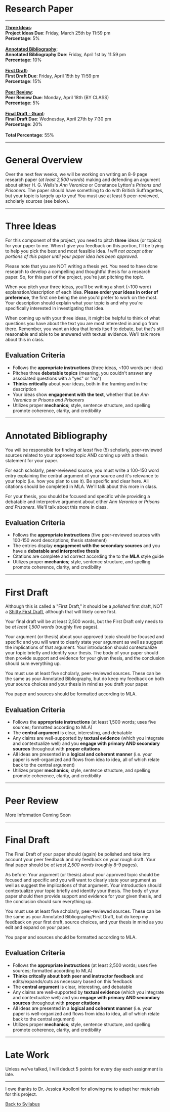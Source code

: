 # Research Paper

_____


**[Three Ideas](#three-ideas)**:
<br /> **Project Ideas Due**: Friday, March 25th by 11:59 pm 
<br /> **Percentage**: 5%
<br /> <br/>
**[Annotated Bibliography](#annotated-bibliography)**: 
<br /> **Annotated Bibliography Due**: Friday, April 1st by 11:59 pm
<br /> **Percentage**: 10%
<br /> <br/>
**[First Draft](#first-draft)**: 
<br /> **First Draft Due**: Friday, April 15th by 11:59 pm
<br /> **Percentage**: 15%
<br /> <br/>
**[Peer Review](#peer-review)**:
<br /> **Peer Review Due**: Monday, April 18th (BY CLASS)
<br /> **Percentage**: 5%
<br /> <br/>
**[Final Draft - Grant](#final-draft)**:
<br /> **Final Draft Due**: Wednesday, April 27th by 7:30 pm
<br /> **Percentage**: 20%
<br /> <br />
**Total Percentage**: 55%

_____

# General Overview

Over the next few weeks, we will be working on writing an 8-9 page research paper (*at least 2,500 words*) making and defending an argument about either H. G. Wells's *Ann Veronica* or Constance Lytton's *Prisons and Prisoners*. The paper should have something to do with British Suffragettes, but your topic is largely up to you! You must use at least 5 peer-reviewed, scholarly sources (see below).

_____

# Three Ideas

For this component of the project, you need to pitch **three** ideas (or topics) for your paper to me. When I give you feedback on this portion, I'll be trying to help you pick the best and most feasible idea. *I will not accept other portions of this paper until your paper idea has been approved.*

Please note that you are NOT writing a thesis yet. You need to have done research to develop a compelling and thoughtful thesis for a research paper. So, for this part of the project, you're just pitching the *topic.* 

When you pitch your three ideas, you'll be writing a short (~100 word) explanation/description of each idea. **Please order your ideas in order of preference**, the first one being the one you'd prefer to work on the most. Your description should explain what your topic is and why you're specifically interested in investigating that idea.

When coming up with your three ideas, it might be helpful to think of what questions you have about the text you are most interested in and go from there. Remember, you want an idea that lends itself to debate, but that's still reasonable and able to be answered with textual evidence. We'll talk more about this in class. 

## Evaluation Criteria

* Follows the **appropriate instructions** (three ideas, ~100 words per idea)
* Pitches three **debatable topics** (meaning, you couldn't answer any associated questions with a "yes" or "no")
* **Thinks critically** about your ideas, both in the framing and in the description
* Your ideas show **engagement with the text**, whether that be *Ann Veronica* or *Prisons and Prisoners*
* Utilizes proper **mechanics**; style, sentence structure, and spelling promote coherence, clarity, and credibility

_____

# Annotated Bibliography

You will be responsible for finding *at least* five (5) scholarly, peer-reviewed sources related to your approved topic AND coming up with a thesis statement for your paper.

For each scholarly, peer-reviewed source, you must write a 100-150 word entry explaining the central argument of your source and it's relevance to your topic (i.e. how you plan to use it). Be specific and clear here. All citations should be completed in MLA. We'll talk about this more in class.

For your thesis, you should be focused and specific while providing a debatable and interpretive argument about either *Ann Veronica* or *Prisons and Prisoners*. We'll talk about this more in class.

## Evaluation Criteria

* Follows the **appropriate instructions** (five peer-reviewed sources with 100-150 word descriptions; thesis statement)
* The entries display **engagement with the secondary sources** and you have a **debatable and interpretive thesis**
* Citations are complete and correct according the to the **MLA** style guide
* Utilizes proper **mechanics**; style, sentence structure, and spelling promote coherence, clarity, and credibility

_____

# First Draft

Although this is called a "First Draft," it should be a *polished* first draft, NOT a [Shitty First Draft](https://wrd.as.uky.edu/sites/default/files/1-Shitty%20First%20Drafts.pdf), although that will likely come first.

Your final draft will be at least 2,500 words, but the First Draft only needs to be *at least 1,500 words* (roughly five pages). 

Your argument (or thesis) about your approved topic should be focused and specific and you will want to clearly state your argument as well as suggest the implications of that argument. Your introduction should contextualize your topic briefly and identify your thesis. The body of your paper should then provide support and evidence for your given thesis, and the conclusion should sum everything up. 

You must use at least five scholarly, peer-reviewed sources. These can be the same as your Annotated Bibliography, but do keep my feedback on both your source choices and your thesis in mind as you draft your paper.

You paper and sources should be formatted according to MLA.

## Evaluation Criteria

* Follows the **appropriate instructions** (at least 1,500 words; uses five sources; formatted according to MLA)
* The **central argument** is clear, interesting, and debatable 
* Any claims are well-supported by **textual evidence** (which you integrate and contextualize well) and you **engage with primary AND secondary sources** throughout with **proper citations**
* All ideas are presented in a **logical and coherent manner** (i.e. your paper is well-organized and flows from idea to idea, all of which relate back to the central argument)
* Utilizes proper **mechanics**; style, sentence structure, and spelling promote coherence, clarity, and credibility

_____

# Peer Review

More Information Coming Soon

_____

# Final Draft

The Final Draft of your paper should (again) be polished and take into account your peer feedback and my feedback on your rough draft. Your final paper should be *at least 2,500 words* (roughly 8-9 pages). 

As before: Your argument (or thesis) about your approved topic should be focused and specific and you will want to clearly state your argument as well as suggest the implications of that argument. Your introduction should contextualize your topic briefly and identify your thesis. The body of your paper should then provide support and evidence for your given thesis, and the conclusion should sum everything up. 

You must use at least five scholarly, peer-reviewed sources. These can be the same as your Annotated Bibliography/First Draft, but do keep my feedback on your first draft, source choices, and your thesis in mind as you edit and expand on your paper.

You paper and sources should be formatted according to MLA.

## Evaluation Criteria

* Follows the **appropriate instructions** (at least 2,500 words; uses five sources; formatted according to MLA)
* **Thinks critcally about both peer and instructor feedback** and edits/expands/cuts as necessary based on this feedback
* The **central argument** is clear, interesting, and debatable 
* Any claims are well-supported by **textual evidence** (which you integrate and contextualize well) and you **engage with primary AND secondary sources** throughout with **proper citations**
* All ideas are presented in a **logical and coherent manner** (i.e. your paper is well-organized and flows from idea to idea, all of which relate back to the central argument)
* Utilizes proper **mechanics**; style, sentence structure, and spelling promote coherence, clarity, and credibility

_____

# Late Work

Unless we’ve talked, I will deduct 5 points for every day each assignment is late.

_____

I owe thanks to Dr. Jessica Apolloni for allowing me to adapt her materials for this project. 

[Back to Syllabus](https://deanna-stover.github.io/coursesCNU/2022/engl223spring2022)
